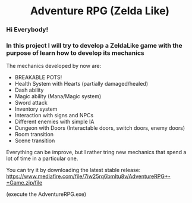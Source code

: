 <h1 align="center">Adventure RPG (Zelda Like)</h1>

<h3 align="left">Hi Everybody!</h3>
<h3 align="left">In this project I will try to develop a ZeldaLike game with the purpose of learn how to develop its mechanics</h3>

The mechanics developed by now are:
- BREAKABLE POTS!
- Health System with Hearts (partially damaged/healed)
- Dash ability
- Magic ability (Mana/Magic system)
- Sword attack
- Inventory system
- Interaction with signs and NPCs
- Different enemies with simple IA
- Dungeon with Doors (Interactable doors, switch doors, enemy doors)
- Room transition
- Scene transition

Everything can be improve, but I rather tring new mechanics that spend a lot of time in a particular one.

You can try it by downloading the latest stable release:
https://www.mediafire.com/file/7iw25rq6bmltu8v/AdventureRPG+-+Game.zip/file

(execute the AdventureRPG.exe)
